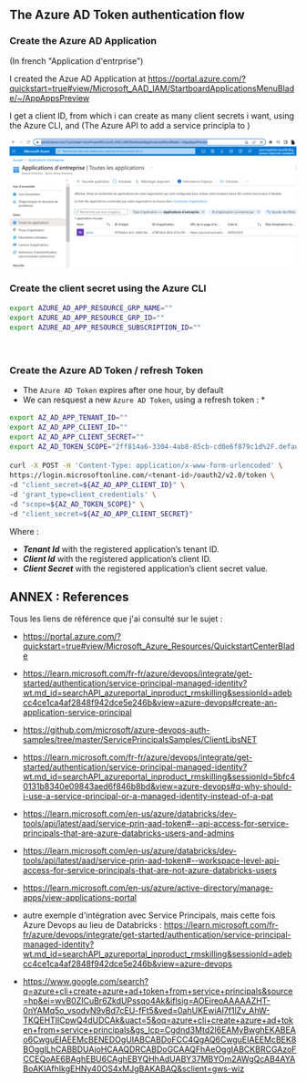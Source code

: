 


## The Azure AD Token authentication flow

### Create the Azure AD Application

(In french "Application d'entrprise")


I created the Azue AD Application at https://portal.azure.com/?quickstart=true#view/Microsoft_AAD_IAM/StartboardApplicationsMenuBlade/~/AppAppsPreview

I get a client ID, from which i can create as many client secrets i want, using the Azure CLI, and (The Azure API to add a service principla to )


![Azure AD App](./images/pesto_azure_ad_app.PNG)


### Create the client secret using the Azure CLI


```bash
export AZURE_AD_APP_RESOURCE_GRP_NAME=""
export AZURE_AD_APP_RESOURCE_GRP_ID=""
export AZURE_AD_APP_RESOURCE_SUBSCRIPTION_ID=""




```


### Create the Azure AD Token / refresh Token

* The `Azure AD Token` expires after one hour, by default
* We can resquest a new `Azure AD Token`, using a refresh token : 
  * 

```bash
export AZ_AD_APP_TENANT_ID=""
export AZ_AD_APP_CLIENT_ID=""
export AZ_AD_APP_CLIENT_SECRET=""
export AZ_AD_TOKEN_SCOPE="2ff814a6-3304-4ab8-85cb-cd0e6f879c1d%2F.default"

curl -X POST -H 'Content-Type: application/x-www-form-urlencoded' \
https://login.microsoftonline.com/<tenant-id>/oauth2/v2.0/token \
-d "client_secret=${AZ_AD_APP_CLIENT_ID}" \
-d 'grant_type=client_credentials' \
-d "scope=${AZ_AD_TOKEN_SCOPE}" \ 
-d "client_secret=${AZ_AD_APP_CLIENT_SECRET}"
```

Where : 
* **_Tenant Id_** with the registered application’s tenant ID.
* **_Client Id_** with the registered application’s client ID.
* **_Client Secret_** with the registered application’s client secret value.


## ANNEX : References

Tous les liens de référence que j'ai consulté sur le sujet : 
* https://portal.azure.com/?quickstart=true#view/Microsoft_Azure_Resources/QuickstartCenterBlade
* https://learn.microsoft.com/fr-fr/azure/devops/integrate/get-started/authentication/service-principal-managed-identity?wt.md_id=searchAPI_azureportal_inproduct_rmskilling&sessionId=adebcc4ce1ca4af2848f942dce5e246b&view=azure-devops#create-an-application-service-principal
* https://github.com/microsoft/azure-devops-auth-samples/tree/master/ServicePrincipalsSamples/ClientLibsNET
* https://learn.microsoft.com/fr-fr/azure/devops/integrate/get-started/authentication/service-principal-managed-identity?wt.md_id=searchAPI_azureportal_inproduct_rmskilling&sessionId=5bfc40131b8340e09843aed6f846b8bd&view=azure-devops#q-why-should-i-use-a-service-principal-or-a-managed-identity-instead-of-a-pat
* https://learn.microsoft.com/en-us/azure/databricks/dev-tools/api/latest/aad/service-prin-aad-token#--api-access-for-service-principals-that-are-azure-databricks-users-and-admins
* https://learn.microsoft.com/en-us/azure/databricks/dev-tools/api/latest/aad/service-prin-aad-token#--workspace-level-api-access-for-service-principals-that-are-not-azure-databricks-users
* https://learn.microsoft.com/en-us/azure/active-directory/manage-apps/view-applications-portal
* autre exemple d'intégration avec Service Principals, mais cette fois Azure Devops au lieu de Databricks : https://learn.microsoft.com/fr-fr/azure/devops/integrate/get-started/authentication/service-principal-managed-identity?wt.md_id=searchAPI_azureportal_inproduct_rmskilling&sessionId=adebcc4ce1ca4af2848f942dce5e246b&view=azure-devops

* https://www.google.com/search?q=azure+cli+create+azure+ad+token+from+service+principals&source=hp&ei=wvB0ZICuBr6ZkdUPssqo4Ak&iflsig=AOEireoAAAAAZHT-0nYAMq5o_vsodvN9vBd7cEU-fFt5&ved=0ahUKEwiAl7f1lZv_AhW-TKQEHTIlCpwQ4dUDCAk&uact=5&oq=azure+cli+create+azure+ad+token+from+service+principals&gs_lcp=Cgdnd3Mtd2l6EAMyBwghEKABEAo6CwguEIAEEMcBENEDOgUIABCABDoFCC4QgAQ6CwguEIAEEMcBEK8BOggILhCABBDUAjoHCAAQDRCABDoGCAAQFhAeOggIABCKBRCGAzoFCCEQoAE6BAghEBU6CAghEBYQHhAdUABY37MBYOm2AWgQcAB4AYABoAKIAfhIkgEHNy40OS4xMJgBAKABAQ&sclient=gws-wiz

